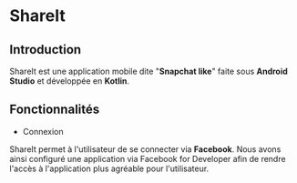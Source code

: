# ShareIt

## Introduction

ShareIt est une application mobile dite "**Snapchat like**" faite sous **Android Studio** et développée en **Kotlin**.

## Fonctionnalités

- Connexion

ShareIt permet à l'utilisateur de se connecter via **Facebook**. Nous avons ainsi configuré une application via Facebook for Developer afin de rendre 
l'accès à l'application plus agréable pour l'utilisateur.
